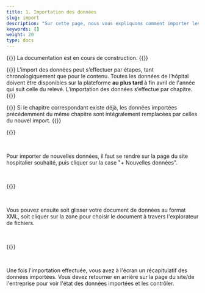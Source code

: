 ```yaml
---
title: 1. Importation des données
slug: import
description: "Sur cette page, nous vous expliquons comment importer les données de votre site hospitalier sur la plateforme SpiGes."
keywords: []
weight: 20
type: docs
---
```


{{<alert color="info">}}
La documentation est en cours de construction.
{{</alert>}}

{{<alert color="info">}}
L'import des données peut s’effectuer par étapes, tant chronologiquement que pour le contenu. Toutes les données de l’hôpital doivent être disponibles sur la plateforme <B> au plus tard </B> à fin avril de l'année qui suit celle du relevé. L’importation des données s’effectue par chapitre. 
{{</alert>}}

{{<alert color="warning">}}
Si le chapitre correspondant existe déjà, les données importées précédemment du même chapitre sont intégralement remplacées par celles du nouvel import.
{{</alert>}}

{{<insertImage image="import_donnees.png" class="edge max-w-90">}}

&nbsp;

Pour importer de nouvelles données, il faut se rendre sur la page du site hospitalier souhaité, puis cliquer sur la case "+ Nouvelles données".

&nbsp;

{{<insertImage image="import_xml.png" class="edge max-w-90">}}

&nbsp;

Vous pouvez ensuite soit glisser votre document de données au format XML, soit cliquer sur la zone pour choisir le document à travers l'explorateur de fichiers.

&nbsp;

{{<insertImage image="fin_import.png" class="edge max-w-90">}}

&nbsp;

Une fois l'importation effectuée, vous avez à l'écran un récapitulatif des données importées.
Vous devez retourner en arrière sur la page du site/de l'entreprise pour voir l'état des données importées et les contrôler.